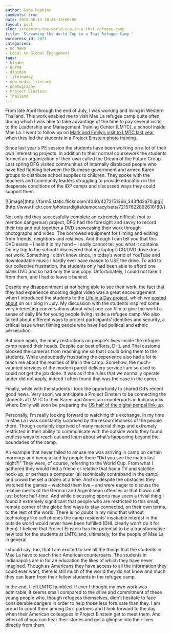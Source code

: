 ```yaml
---
author: Gabe Hopkins
comments: true
date: 2010-08-13 18:46:13+00:00
layout: post
slug: streaming-the-world-cup-in-a-thai-refugee-camp
title: 'Streaming the World Cup in a Thai Refugee Camp '
wordpress_id: 2071
categories:
- Dd News
- Local to Global Engagement
tags:
- bfgabe
- Burma
- digidem
- lifeinaday
- new media literacy
- photography
- Project Einstein
- Thailand
---
```


From late April through the end of July, I was working and living in Western Thailand. This work enabled me to visit Mae La refugee camp quite often, during which I was able to take advantage of the time to pay several visits to the Leadership and Management Training Center (LMTC), a school inside Mae La.  I went to follow up on [Mark and Emily’s visit to LMTC last year](http://digital-democracy.org/2010/04/13/ddtv-episode-11-stories-from-a-thai-refugee-camp/) when they led the students in a [Project Einstein photo training](http://digital-democracy.org/what-we-do/programs/#projecteinstein).

Since last year's PE session the students have been working on a lot of their own interesting projects.  In addition to their normal coursework the students formed an organization of their own called the Dream of the Future Group.  Last spring DFG visited communities of internally displaced people who have fled fighting between the Burmese government and armed Karen groups to distribute school supplies to children.  They spoke with the teachers and community leaders struggling to provide education in the desperate conditions of the IDP camps and discussed ways they could support them.

<caption id="" align="aligncenter" width="400" caption="Soccer in Mae La Refugee Camp">[![image](http://farm5.static.flickr.com/4040/4272151366_343ffd2a70.jpg)](http://www.flickr.com/photos/digitaldemocracy/sets/72157622892610180/)</caption>

Not only did they successfully complete an extremely difficult (not to mention dangerous) project, DFG had the foresight and savvy to record their trip and put together a DVD showcasing their work through photographs and video.  The borrowed equipment for filming and editing from friends, neighbors and relatives.  And though I can tell you that this DVD exists – I held it in my hand – I sadly cannot tell you what it contains.  On my trip to the school I discovered that my laptop’s CD/DVD drive does not work.  Something I didn’t know since, in today’s world of YouTube and downloadable music I hardly ever have reason to USE the drive.  To add to our collective frustration, the students only had been able to afford one blank DVD and so had only the one copy.  Unfortunately, I could not take it from them, and I had to leave it behind.

Despite my disappointment at not being able to see their work, the fact that they had experience shooting digital video was a great encouragement when I introduced the students to the [Life in a Day project](http://www.youtube.com/watch?v=XMxuocCN1O0), which we [posted about](http://digital-democracy.org/2010/07/28/life-in-a-day/) on our blog in July. My discussion with the students inspired some very interesting conversations about what one can film to give the world a sense of daily life for young people living inside a refugee camp.  We also talked about different ways to protect participants’ identities and security, a critical issue when filming people who have fled political and ethnic persecution.

But once again, the many restrictions on people’s lives inside the refugee camp reared their heads.  Despite our best efforts, DHL and Thai customs blocked the cameras from reaching me so that I could bring them to the students.  While undoubtedly frustrating the experience also had a lot to teach me about the realities of life in the camp.  Somehow, the much-vaunted services of the modern parcel delivery service I am so used to could not get the job done.  It was as if the rules that we normally operate under did not apply, indeed I often found that was the case in the camp.

Finally, while with the students I took the opportunity to shared Dd’s recent good news. Very soon, we anticipate a Project Einstein to be connecting the students at LMTC to their Karen and American counterparts in Indianapolis where Emily will soon be preparing the [US half of the digital penpal link-up](http://digital-democracy.org/2010/04/06/launching-project-einstein-indy-with-support-from-the-clowes-fund/).

Personally, I’m really looking forward to watching this exchange.  In my time in Mae La I was constantly surprised by the resourcefulness of the people there.  Though certainly deprived of many material things and extremely restricted in their ability to communicate with the outside world they found endless ways to reach out and learn about what’s happening beyond the boundaries of the camp.

An example that never failed to amuse me was arriving in camp on certain mornings and being asked by people there “Did you see the match last night?!”  They were, of course, referring to the World Cup. From what I gathered they would find a friend or relative that had a TV and satellite hook-up, or perhaps a computer (all technically contraband in the camp) and crowd the set a dozen at a time.  And so despite the obstacles they watched the games – watched them live – and were eager to discuss the relative merits of the German and Argentinean offenses or that blown call just before half-time.  And while discussing sports may seem a trivial thing I found it extremely significant that people who are restricted to this small, remote corner of the globe find ways to stay connected, on their own terms, to the rest of the world.
There is no doubt in my mind that without technology like cell phones the camp residents’ insatiable interest in the outside world would never have been fulfilled (DHL clearly won’t do it for them).  I believe that Project Einstein has the potential to be a transformative new tool for the students at LMTC and, ultimately, for the people of Mae La in general.

I should say, too, that I am excited to see all the things that the students in Mae La have to teach their American counterparts.  The students in Indianapolis are in for an education the likes of which they have never imagined.  Though as Americans they have access to all the information they could ever want, there is still much of the world they do not know and much they can learn from their fellow students in the refugee camp.

In the end, I left LMTC humbled.  If ever I thought my own work was admirable, it seems small compared to the drive and commitment of these young people who, though refugees themselves, didn’t hesitate to face considerable dangers in order to help those less fortunate than they.  I am proud to count them among Dd’s partners and I look forward to the day when their American colleagues in Project Einstein get to meet them.  And when all of you can hear their stories and get a glimpse into their lives directly from them.
